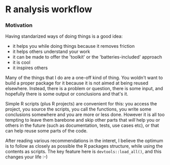 

# R analysis workflow


### Motivation

Having standarized ways of doing things is a good idea:  
 
 - it helps you while doing things because it removes friction
 - it helps others understand your work
 - it can be made to offer the 'toolkit' or the 'batteries-included' approach
 - it is cool
 - it inspires others
 
 
 Many of the things that I do are a one-off kind of thing. You
 woldn't want to build a proper package for it because it is not 
 aimed at being reused elsewhere. Instead, there is a problem
 or question, there is some input, and hopefully there is some
 output or conclusions and that's it.
 
 Simple R scripts (plus R projects) are convenient for this: 
 you access the project, you source the scripts, you call 
 the functions, you write some conclusions somewhere
 and you are more or less done. However it is all too tempting to leave
 them barebone and skip other parts that *will* help you
 or others in the future (such as documentation, tests, use cases etc),
 or that can help reuse some parts of the code.
 
After reading various recommendations in the interet, I believe the optimum
is to follow as closely as possible the R packages structure, while using
the contents as scripts. The key feature here is `devtools::load_all()`,
and this changes your life :-)






